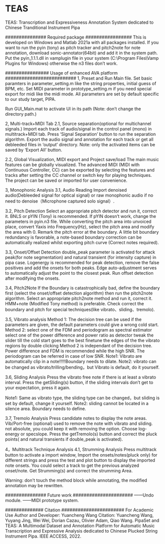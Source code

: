 # TEAS
TEAS: Transcription and Expressiveness Annotation System dedicated to Chinese Tranditional Instrument Pipa

############### Required package #################
This is developed on Windows and Matlab 2021a with all packages installed.
If you want to run the pyin (tony) as pitch tracker and pitch2note for note annotation, 
download sonic-annotator(64bit) and add it in the system path. 
Put the pyin_1.1.1.dll in vamplugin file in your system (C:\Program Files\Vamp Plugins for Windows) otherwise the n3 files don’t work.

################ Usage of enhanced AVA platform ##########################
1, Preset and Run Main file.
Set basic paramters in parameter_setting.m like the string properties, initial guess of BPM, etc. Set MIDI parameter in prototype_setting.m if you need special export for midi like the midi mode. 
All parameters are set by default specific to our study target, PIPA. 

Run GUI_Main.mat to activate UI in its path (Note: don’t change the directory path.)

2, Multi-track+MIDI Tab
2.1, Source separation(optional for multichannel signals.)
Import each track of audio/signal in the control panel (mono) in multitrack+MIDI tab.
Press ‘Signal Separation’ button to run the separation algorithm.
Export the audio signal and annotation for each track or get all debleeded files in ‘output’ directory.
Note: only the activated items can be saved by ‘Export All’ button. 

2.2, Global Visualization, MIDI export and Project save/load
The main music features can be globally visualized.
The advanced MIDI (MIDI with Continuous Controller, CC) can be exported by selecting the features and tracks after setting the CC channel or switch key for playing techniques.
The project can be saved or imported for user convenience. 

3, Monophonic Analysis
3.1, Audio Reading
Import denoised audio(Debleeded signal for optical signal) or raw monophonic audio if no need to denoise（Microphone captured solo signal）.

3.2, Pitch Detection
Select an appropriate pitch detector and run it, correct it.
BNLS or pYIN (Tony) is recommended. If pYIN doesn’t work, change the parameters in pyin.n3 file.
While converting the pitch area into unvoiced place, convert Yaxis into Frequency(Hz), select the pitch area and modify the area with 0. Remark the pitch error at the boundary.
A little bit boundary redundancy is favorable, a note-based boundary correction can be automatically realized whilst exporting pitch curve (Correct notes required). 

3.3, Onset/Offset Detection
double_peak parameter is activated for attack peak(for note segmentation) and natural transient (for intensity capture) in pipa case.
Logenergy is recommended for peak detection, remove the false positives and add the onsets for both peaks. Edge auto-adjustment serves to automatically adjust the point to the closest peak. 
Run offset detection after modifying the onsets.

3.4, Pitch2Note
If the Boundary is catastrophically bad, define the boundary first (select the onset/offset detection algorithm) then run the pitch2note algorithm.
Select an appropriate pitch2note method and run it, correct it. HMM+note (Modified Tony method) is preferable.
Check correct the boundary and pitch for special techniques(like vibrato、sliding、tremolo).

3.5, Vibrato analysis
Method 1:
The decision tree can be used if the parameters are given, the default parameters could give a wrong cold start.
Method 2:
select one of the FDM and periodogram as spectral estimator 
select one of the power difference and power ratio as detector
tweak the slider till the cold start goes to the best
finetune the edges of the the vibrato regions by double clicking
Method 2 is independant of the decision tree. 
Power difference and FDM is recommended while the high SNR. The periodogram can be referred in case of low SNR.
Note1: Vibrato are automatically clip in a note!!!!!Boundary needs to dilate.
Note2: vibrato can be changed as vibrato/trilling/bending，but Vibrato is default, do it yourself.

3.6, Sliding Analysis
Press the vibrato free note if there is at least a vibrato interval.
Press the getSliding(s) button, if the sliding intervals don’t get to your expectation, press it again.

Note1: Same as vibrato type, the sliding type can be changed，but sliding is set by default, change it yourself.
Note2: sliding cannot be located in a silence area. Boundary needs to define.

3.7, Tremolo Analysis
Press candidate notes to display the note areas.
Vib/Port-free (optional) used to remove the note with vibrato and sliding. not absolute, you could keep it with removing the option.
Choose log-energy or specslope.
Press the getTremolo(s) button and correct the pluck points( and natural transients if double_peak is activated).

4，Multitrack Technique Analysis
4.1, Strumming Analysis
Press multitrack button to activate a import window, 
Import the onsets/notes(pluck only) for different strings and press the test and plot button to display the imported note onsets. You could select a track to get the previous analyzed onset/note.
Get Strumming(s) and correct the strumming Area.

Warning: don't touch the method block while annotating, the modified annotation may be rewritten.

############### Future work ######################
——Undo module.
——MIDI prototype system.


############## Citation #######################
For Academic Use
Author and Developer: Yuancheng Wang
Citation: Yuancheng Wang, Yuyang Jing, Wei Wei, Dorian Cazau, Olivier Adam, Qiao Wang. PipaSet and TEAS: A Multimodal Dataset and Annotation Platform for Automatic Music Transcription and Expressive Analysis dedicated to Chinese Plucked String Instrument Pipa. IEEE ACCESS, 2022.
